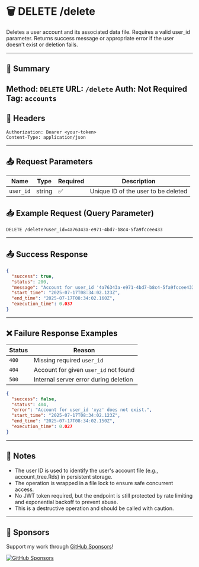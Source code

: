 # 🗑️ DELETE /delete
Deletes a user account and its associated data file. Requires a valid user_id parameter. Returns success message or appropriate error if the user doesn't exist or deletion fails.

---

## 📌 Summary

**Method:** `DELETE`
**URL:** `/delete`
**Auth:** Not Required
**Tag:** `accounts`
---

## 🔐 Headers

```
Authorization: Bearer <your-token>
Content-Type: application/json
```
---

## 📤 Request Parameters

| Name      | Type   | Required | Description                         |
| --------- | ------ | -------- | ----------------------------------- |
| `user_id` | string | ✅        | Unique ID of the user to be deleted |


## 📥 Example Request (Query Parameter)

```
DELETE /delete?user_id=4a76343a-e971-4bd7-b8c4-5fa9fccee433
```
---

## 📤 Success Response

```json
{
  "success": true,
  "status": 200,
  "message": "Account for user_id '4a76343a-e971-4bd7-b8c4-5fa9fccee433' deleted successfully.",
  "start_time": "2025-07-17T08:34:02.123Z",
  "end_time": "2025-07-17T08:34:02.160Z",
  "execution_time": 0.037
}
```
---

## ❌ Failure Response Examples

| Status | Reason                                |
| ------ | ------------------------------------- |
| `400`  | Missing required `user_id`            |
| `404`  | Account for given `user_id` not found |
| `500`  | Internal server error during deletion |


```json
{
  "success": false,
  "status": 404,
  "error": "Account for user_id 'xyz' does not exist.",
  "start_time": "2025-07-17T08:34:02.123Z",
  "end_time": "2025-07-17T08:34:02.150Z",
  "execution_time": 0.027
}
```

---

## 🧠 Notes
- The user ID is used to identify the user's account file (e.g., account_tree.Rds) in persistent storage.
- The operation is wrapped in a file lock to ensure safe concurrent access.
- No JWT token required, but the endpoint is still protected by rate limiting and exponential backoff to prevent abuse.
- This is a destructive operation and should be called with caution.

---

## 💖 Sponsors

Support my work through [GitHub Sponsors](https://github.com/sponsors/statisticsguru1)!

[![GitHub Sponsors](https://img.shields.io/github/sponsors/statisticsguru1?style=flat-square)](https://github.com/sponsors/statisticsguru1)
